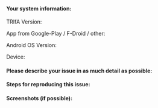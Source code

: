 #### Your system information:
TRIfA Version:

App from Google-Play / F-Droid / other:

Android OS Version:

Device:

#### Please describe your issue in as much detail as possible:

#### Steps for reproducing this issue:

#### Screenshots (if possible):
